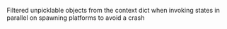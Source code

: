 Filtered unpicklable objects from the context dict when invoking states in parallel on spawning platforms to avoid a crash
